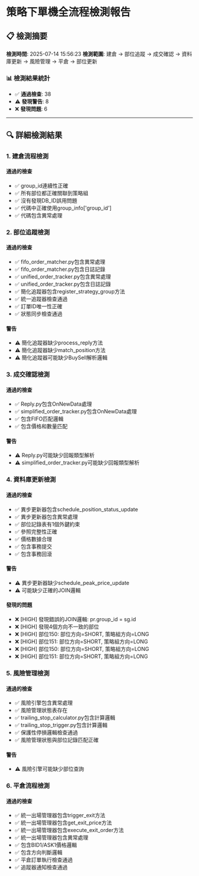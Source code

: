 # 策略下單機全流程檢測報告

## 📋 檢測摘要

**檢測時間**: 2025-07-14 15:56:23
**檢測範圍**: 建倉 → 部位追蹤 → 成交確認 → 資料庫更新 → 風險管理 → 平倉 → 部位更新

### 📊 檢測結果統計

- ✅ **通過檢查**: 38
- ⚠️ **發現警告**: 8
- ❌ **發現問題**: 6

---

## 🔍 詳細檢測結果

### 1. 建倉流程檢測

#### 通過的檢查
- ✅ group_id連續性正確
- ✅ 所有部位都正確關聯到策略組
- ✅ 沒有發現DB_ID誤用問題
- ✅ 代碼中正確使用group_info['group_id']
- ✅ 代碼包含異常處理

### 2. 部位追蹤檢測

#### 通過的檢查
- ✅ fifo_order_matcher.py包含異常處理
- ✅ fifo_order_matcher.py包含日誌記錄
- ✅ unified_order_tracker.py包含異常處理
- ✅ unified_order_tracker.py包含日誌記錄
- ✅ 簡化追蹤器包含register_strategy_group方法
- ✅ 統一追蹤器檢查通過
- ✅ 訂單ID唯一性正確
- ✅ 狀態同步檢查通過

#### 警告
- ⚠️ 簡化追蹤器缺少process_reply方法
- ⚠️ 簡化追蹤器缺少match_position方法
- ⚠️ 簡化追蹤器可能缺少BuySell解析邏輯

### 3. 成交確認檢測

#### 通過的檢查
- ✅ Reply.py包含OnNewData處理
- ✅ simplified_order_tracker.py包含OnNewData處理
- ✅ 包含FIFO匹配邏輯
- ✅ 包含價格和數量匹配

#### 警告
- ⚠️ Reply.py可能缺少回報類型解析
- ⚠️ simplified_order_tracker.py可能缺少回報類型解析

### 4. 資料庫更新檢測

#### 通過的檢查
- ✅ 異步更新器包含schedule_position_status_update
- ✅ 異步更新器包含異常處理
- ✅ 部位記錄表有1個外鍵約束
- ✅ 參照完整性正確
- ✅ 價格數據合理
- ✅ 包含事務提交
- ✅ 包含事務回滾

#### 警告
- ⚠️ 異步更新器缺少schedule_peak_price_update
- ⚠️ 可能缺少正確的JOIN邏輯

#### 發現的問題
- ❌ [HIGH] 發現錯誤的JOIN邏輯: pr.group_id = sg.id
- ❌ [HIGH] 發現4個方向不一致的部位
- ❌ [HIGH] 部位150: 部位方向=SHORT, 策略組方向=LONG
- ❌ [HIGH] 部位151: 部位方向=SHORT, 策略組方向=LONG
- ❌ [HIGH] 部位150: 部位方向=SHORT, 策略組方向=LONG
- ❌ [HIGH] 部位151: 部位方向=SHORT, 策略組方向=LONG

### 5. 風險管理檢測

#### 通過的檢查
- ✅ 風險引擎包含異常處理
- ✅ 風險管理狀態表存在
- ✅ trailing_stop_calculator.py包含計算邏輯
- ✅ trailing_stop_trigger.py包含計算邏輯
- ✅ 保護性停損邏輯檢查通過
- ✅ 風險管理狀態與部位記錄匹配正確

#### 警告
- ⚠️ 風險引擎可能缺少部位查詢

### 6. 平倉流程檢測

#### 通過的檢查
- ✅ 統一出場管理器包含trigger_exit方法
- ✅ 統一出場管理器包含get_exit_price方法
- ✅ 統一出場管理器包含execute_exit_order方法
- ✅ 統一出場管理器包含異常處理
- ✅ 包含BID1/ASK1價格邏輯
- ✅ 包含方向判斷邏輯
- ✅ 平倉訂單執行檢查通過
- ✅ 追蹤器通知檢查通過
